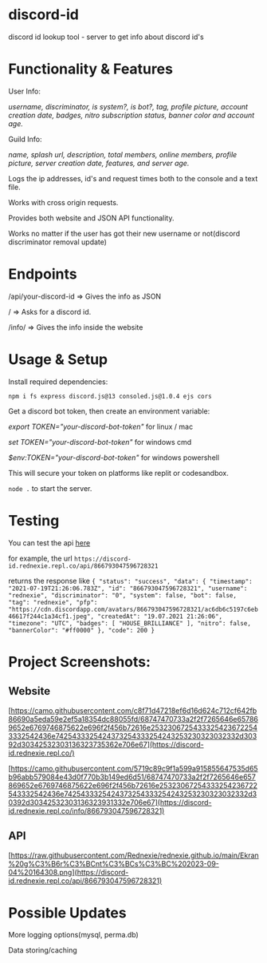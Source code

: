 # discord-id
discord id lookup tool - server to get info about discord id's

# Functionality & Features


User Info:


_username,
discriminator,
is system?,
is bot?,
tag,
profile picture,
account creation date,
badges,
nitro subscription status,
banner color
and account age._


Guild Info:


_name, splash url, description, total members, online members, profile picture, server creation date, features, and server age._


Logs the ip addresses, id's and request times both to the console and a text file.


Works with cross origin requests.


Provides both website and JSON API functionality.


Works no matter if the user has got their new username or not(discord discriminator removal update)
# Endpoints


/api/your-discord-id => Gives the info as JSON


/ => Asks for a discord id.


/info/ => Gives the info inside the website


# Usage & Setup
Install required dependencies:


`npm i fs express discord.js@13 consoled.js@1.0.4 ejs cors`


Get a discord bot token, then create an environment variable:


*export TOKEN="your-discord-bot-token"* for linux / mac


*set TOKEN="your-discord-bot-token"* for windows cmd 


*$env:TOKEN="your-discord-bot-token"* for windows powershell


This will secure your token on platforms like replit or codesandbox.


`node .` to start the server.

# Testing 


You can test the api [here]([here](https://discord-id.rednexie.repl.co/))


for example, the url `https://discord-id.rednexie.repl.co/api/866793047596728321`


returns the response like `{
  "status": "success",
  "data": {
    "timestamp": "2021-07-19T21:26:06.783Z",
    "id": "866793047596728321",
    "username": "rednexie",
    "discriminator": "0",
    "system": false,
    "bot": false,
    "tag": "rednexie",
    "pfp": "https://cdn.discordapp.com/avatars/866793047596728321/ac6db6c5197c6eb46617f244c1a34cf1.jpeg",
    "createdAt": "19.07.2021 21:26:06",
    "timezone": "UTC",
    "badges": [
      "HOUSE_BRILLIANCE"
    ],
    "nitro": false,
    "bannerColor": "#ff0000"
  },
  "code": 200
}`



# Project Screenshots: 

<h2>Website</h2>

[https://camo.githubusercontent.com/c8f71d47218ef6d16d624c712cf642fb86690a5eda59e2ef5a18354dc88055fd/68747470733a2f2f7265646e657869652e6769746875622e696f2f456b72616e25323067254333254236722543332542436e7425433325424373254333254243253230323032332d30392d30342532303136323735362e706e67](https://discord-id.rednexie.repl.co/)


[https://camo.githubusercontent.com/5719c89c9f1a599a915855647535d65b96abb579084e43d0f770b3b149ed6d51/68747470733a2f2f7265646e657869652e6769746875622e696f2f456b72616e25323067254333254236722543332542436e7425433325424373254333254243253230323032332d30392d30342532303136323931332e706e67](https://discord-id.rednexie.repl.co/info/866793047596728321)


<h2>API</h2>

[https://raw.githubusercontent.com/Rednexie/rednexie.github.io/main/Ekran%20g%C3%B6r%C3%BCnt%C3%BCs%C3%BC%202023-09-04%20164308.png](https://discord-id.rednexie.repl.co/api/866793047596728321)



# Possible Updates

More logging options(mysql, perma.db)


Data storing/caching
